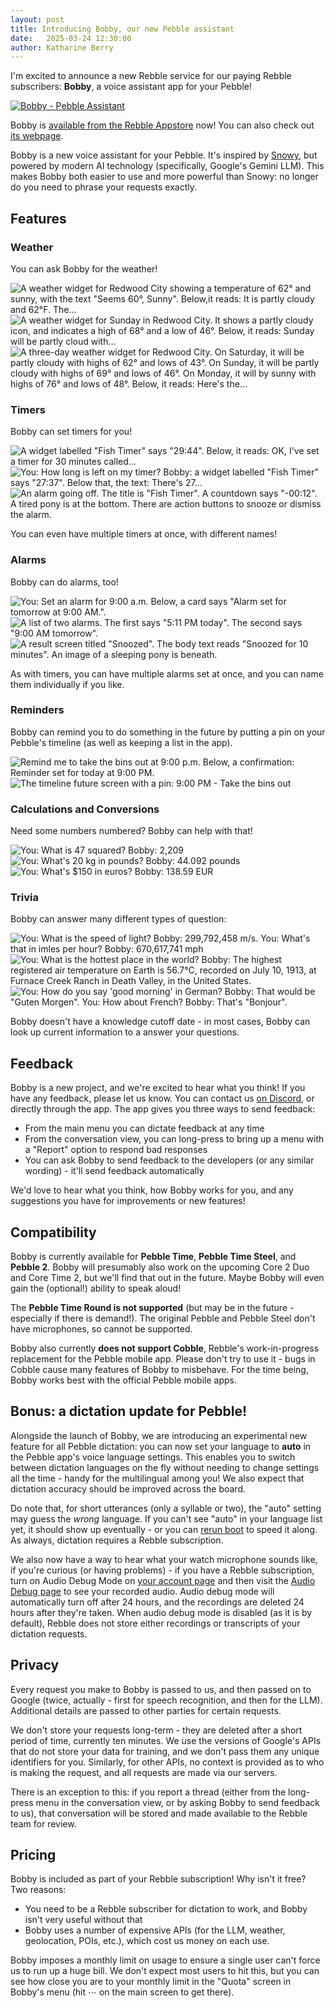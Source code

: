 ```yaml
---
layout: post
title: Introducing Bobby, our new Pebble assistant
date:   2025-03-24 12:30:00
author: Katharine Berry
---
```


I'm excited to announce a new Rebble service for our paying Rebble subscribers: **Bobby**, a voice assistant app for
your Pebble!

[![Bobby - Pebble Assistant](/images/bobby/bobby-banner-basalt-2.png)][bobby appstore]

Bobby is [available from the Rebble Appstore][bobby appstore] now! You can also check out
[its webpage](https://bobby.rebble.io).

Bobby is a new voice assistant for your Pebble. It's inspired by [Snowy][snowy appstore], but powered by modern AI
technology (specifically, Google's Gemini LLM). This makes Bobby both easier to use and more powerful than Snowy: no
longer do you need to phrase your requests exactly.

## Features

### Weather

You can ask Bobby for the weather!

![A weather widget for Redwood City showing a temperature of 62° and sunny, with the text "Seems 60°, Sunny". Below,it reads: It is partly cloudy and 62°F. The…](/images/bobby/bobby-weather-now.png)
![A weather widget for Sunday in Redwood City. It shows a partly cloudy icon, and indicates a high of 68° and a low of 46°. Below, it reads: Sunday will be partly cloud with…](/images/bobby/bobby-weather-tomorrow.png)
![A three-day weather widget for Redwood City. On Saturday, it will be partly cloudy with highs of 62° and lows of 43°. On Sunday, it will be partly cloudy with highs of 69° and lows of 46°. On Monday, it will by sunny with highs of 76° and lows of 48°. Below, it reads: Here's the…](/images/bobby/bobby-weather-week.png)

### Timers

Bobby can set timers for you!

![A widget labelled "Fish Timer" says "29:44". Below, it reads: OK, I've set a timer for 30 minutes called…](/images/bobby/bobby-timer.png)
![You: How long is left on my timer? Bobby: a widget labelled "Fish Timer" says "27:37". Below that, the text: There's 27…](/images/bobby/bobby-timer-remaining.png)
![An alarm going off. The title is "Fish Timer". A countdown says "-00:12". A tired pony is at the bottom. There are action buttons to snooze or dismiss the alarm.](/images/bobby/bobby-timer-elapsed.png)

You can even have multiple timers at once, with different names!

### Alarms

Bobby can do alarms, too!

![You: Set an alarm for 9:00 a.m. Below, a card says "Alarm set for tomorrow at 9:00 AM.".](/images/bobby/bobby-alarm-set.png)
![A list of two alarms. The first says "5:11 PM today". The second says "9:00 AM tomorrow".](/images/bobby/bobby-alarm-list.png)
![A result screen titled "Snoozed". The body text reads "Snoozed for 10 minutes". An image of a sleeping pony is beneath.](/images/bobby/bobby-alarm-snooze.png)

As with timers, you can have multiple alarms set at once, and you can name them individually if you like.

### Reminders

Bobby can remind you to do something in the future by putting a pin on your Pebble's timeline (as well as keeping a
list in the app).

![Remind me to take the bins out at 9:00 p.m. Below, a confirmation: Reminder set for today at 9:00 PM.](/images/bobby/bobby-reminder-set.png)
![The timeline future screen with a pin: 9:00 PM - Take the bins out](/images/bobby/bobby-reminder-timeline.png)

### Calculations and Conversions

Need some numbers numbered? Bobby can help with that!

![You: What is 47 squared? Bobby: 2,209](/images/bobby/bobby-calculation.png)
![You: What's 20 kg in pounds? Bobby: 44.092 pounds](/images/bobby/bobby-unit-conversion.png)
![You: What's $150 in euros? Bobby: 138.59 EUR](/images/bobby/bobby-currency-conversion.png)

### Trivia

Bobby can answer many different types of question:

![You: What is the speed of light? Bobby: 299,792,458 m/s. You: What's that in imles per hour? Bobby: 670,617,741 mph](/images/bobby/bobby-speed-of-light.png)
![You: What is the hottest place in the world? Bobby: The highest registered air temperature on Earth is 56.7°C, recorded on July 10, 1913, at Furnace Creek Ranch in Death Valley, in the United States.](/images/bobby/bobby-hot.png)
![You: How do you say 'good morning' in German? Bobby: That would be "Guten Morgen". You: How about French? Bobby: That's "Bonjour".](/images/bobby/bobby-translation.png)

Bobby doesn't have a knowledge cutoff date - in most cases, Bobby can look up current information to a answer your
questions.

## Feedback

Bobby is a new project, and we're excited to hear what you think! If you have any feedback, please let us know. You can
contact us [on Discord](/discord), or directly through the app. The app gives you three ways to send feedback:

- From the main menu you can dictate feedback at any time
- From the conversation view, you can long-press to bring up a menu with a "Report" option to respond bad responses
- You can ask Bobby to send feedback to the developers (or any similar wording) - it'll send feedback automatically

We'd love to hear what you think, how Bobby works for you, and any suggestions you have for improvements or new
features!

## Compatibility

Bobby is currently available for **Pebble Time**, **Pebble Time Steel**, and **Pebble 2**. Bobby will presumably also work on the
upcoming Core 2 Duo and Core Time 2, but we'll find that out in the future. Maybe Bobby will even gain the (optional!)
ability to speak aloud!

The **Pebble Time Round is not supported** (but may be in the future - especially if there is demand!).
The original Pebble and Pebble Steel don't have microphones, so cannot be supported.

Bobby also currently **does not support Cobble**, Rebble's work-in-progress replacement for the Pebble mobile app.
Please don't try to use it - bugs in Cobble cause many features of Bobby to misbehave. For the time being, Bobby works
best with the official Pebble mobile apps.

## Bonus: a dictation update for Pebble!

Alongside the launch of Bobby, we are introducing an experimental new feature for all Pebble dictation: you can now set
your language to **auto** in the Pebble app's voice language settings. This enables you to switch between dictation
languages on the fly without needing to change settings all the time - handy for the multilingual among you!
We also expect that dictation accuracy should be improved across the board.

Do note that, for short utterances (only a syllable or two), the "auto" setting may guess the _wrong_ language. If
you can't see "auto" in your language list yet, it should show up eventually - or you can
[rerun boot](https://boot.rebble.io) to speed it along. As always, dictation requires a Rebble subscription.

We also now have a way to hear what your watch microphone sounds like, if you're curious (or having problems) - if you
have a Rebble subscription, turn on Audio Debug Mode on [your account page](https://auth.rebble.io/account/) and then
visit the [Audio Debug page](https://audio-debug.rebble.io) to see your recorded audio. Audio debug mode will
automatically turn off after 24 hours, and the recordings are deleted 24 hours after they're taken. When audio debug
mode is disabled (as it is by default), Rebble does not store either recordings or transcripts of your dictation
requests.

## Privacy

Every request you make to Bobby is passed to us, and then passed on to Google (twice, actually - first for speech
recognition, and then for the LLM). Additional details are passed to other parties for certain requests.

We don't store your requests long-term - they are deleted after a short period of time, currently ten minutes. We use
the versions of Google's APIs that do not store your data for training, and we don't pass them any unique identifiers
for you. Similarly, for other APIs, no context is provided as to who is making the request, and all requests are made
via our servers.

There is an exception to this: if you report a thread (either from the long-press menu in the conversation view, or by
asking Bobby to send feedback to us), that conversation will be stored and made available to the Rebble team for review.

## Pricing

Bobby is included as part of your Rebble subscription! Why isn't it free? Two reasons:

- You need to be a Rebble subscriber for dictation to work, and Bobby isn't very useful without that
- Bobby uses a number of expensive APIs (for the LLM, weather, geolocation, POIs, etc.), which cost us money on each use.

Bobby imposes a monthly limit on usage to ensure a single user can't force us to run up a huge bill. We don't expect
most users to hit this, but you can see how close you are to your monthly limit in the "Quota" screen in Bobby's menu
(hit ⋯ on the main screen to get there).

[snowy appstore]: https://apps.rebble.io/application/561960c8a1dd2652af00000d
[bobby appstore]: https://apps.rebble.io/application/67c3afe7d2acb30009a3c7c2
